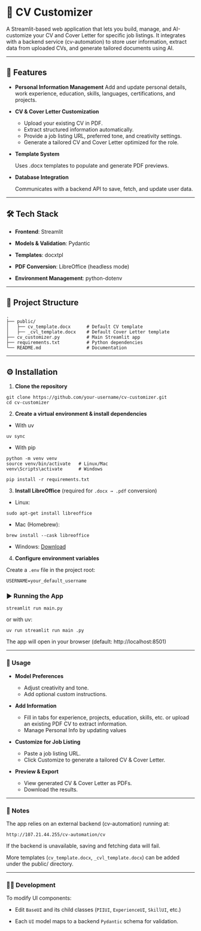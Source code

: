 # 📄 CV Customizer

A Streamlit-based web application that lets you build, manage, and AI-customize your CV and Cover Letter for specific job listings.
It integrates with a backend service (cv-automation) to store user information, extract data from uploaded CVs, and generate tailored documents using AI.

---

## 🚀 Features

- **Personal Information Management**
Add and update personal details, work experience, education, skills, languages, certifications, and projects.

- **CV & Cover Letter Customization**
    - Upload your existing CV in PDF.
    - Extract structured information automatically.
    - Provide a job listing URL, preferred tone, and creativity settings.
    - Generate a tailored CV and Cover Letter optimized for the role.

- **Template System**
  
    Uses .docx templates to populate and generate PDF previews.

- **Database Integration**
  
    Communicates with a backend API to save, fetch, and update user data.

---

## 🛠️ Tech Stack

- **Frontend**: Streamlit

- **Models & Validation**: Pydantic

- **Templates**: docxtpl

- **PDF Conversion**: LibreOffice (headless mode)

- **Environment Management**: python-dotenv

---

## 📂 Project Structure
```
.
├── public/
│   ├── cv_template.docx      # Default CV template
│   ├── _cvl_template.docx    # Default Cover Letter template
├── cv_customizer.py          # Main Streamlit app
├── requirements.txt          # Python dependencies
└── README.md                 # Documentation
```

---

## ⚙️ Installation

1. **Clone the repository**
```
git clone https://github.com/your-username/cv-customizer.git
cd cv-customizer
```
2. **Create a virtual environment & install dependencies**
  - With uv
  ```
  uv sync
  ```
  - With pip
  ```
  python -m venv venv
  source venv/bin/activate   # Linux/Mac
  venv\Scripts\activate      # Windows
  
  pip install -r requirements.txt 
  ```

3. **Install LibreOffice** (required for `.docx → .pdf` conversion)
  
  - Linux:
  ```
  sudo apt-get install libreoffice
  ```
  
  - Mac (Homebrew):
  ```
  brew install --cask libreoffice
  ```
  
  - Windows: [Download](https://www.libreoffice.org/download/download/)

4. **Configure environment variables**

  Create a `.env` file in the project root:
  ```
  USERNAME=your_default_username
  ```

### ▶️ Running the App
```
streamlit run main.py
```
or with uv:
```
uv run streamlit run main .py
```
The app will open in your browser (default: http://localhost:8501)

---

### 🔑 Usage

- **Model Preferences**
    - Adjust creativity and tone.
    - Add optional custom instructions.

- **Add Information**
    - Fill in tabs for experience, projects, education, skills, etc. or upload an existing PDF CV to extract information.
    - Manage Personal Info by updating values

- **Customize for Job Listing**
    - Paste a job listing URL.
    - Click Customize to generate a tailored CV & Cover Letter.

- **Preview & Export**
    - View generated CV & Cover Letter as PDFs.
    - Download the results.

---

### 📌 Notes

The app relies on an external backend (cv-automation) running at:
```
http://107.21.44.255/cv-automation/cv
```

If the backend is unavailable, saving and fetching data will fail.

More templates (`cv_template.docx`, `_cvl_template.docx`) can be added under the public/ directory.

---

### 🧑‍💻 Development

To modify UI components:

- Edit `BaseUI` and its child classes (`PIIUI`, `ExperienceUI`, `SkillUI`, etc.)

- Each `UI` model maps to a backend `Pydantic` schema for validation.
